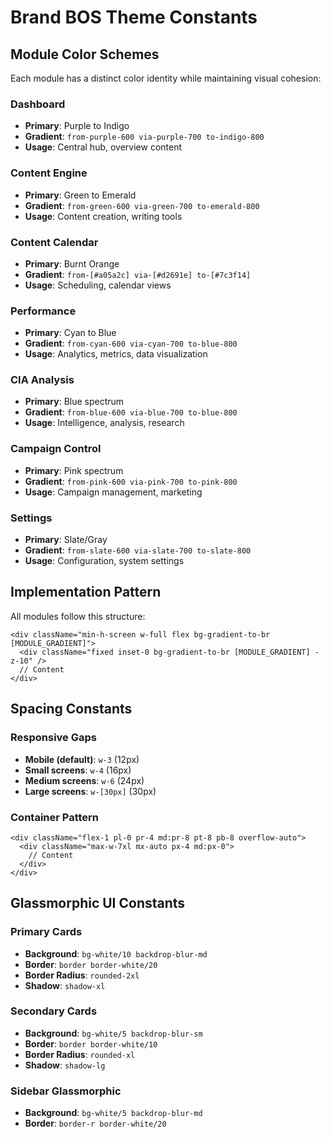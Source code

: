 # Brand BOS Theme Constants

## Module Color Schemes

Each module has a distinct color identity while maintaining visual cohesion:

### Dashboard
- **Primary**: Purple to Indigo
- **Gradient**: `from-purple-600 via-purple-700 to-indigo-800`
- **Usage**: Central hub, overview content

### Content Engine  
- **Primary**: Green to Emerald
- **Gradient**: `from-green-600 via-green-700 to-emerald-800`
- **Usage**: Content creation, writing tools

### Content Calendar
- **Primary**: Burnt Orange
- **Gradient**: `from-[#a05a2c] via-[#d2691e] to-[#7c3f14]`
- **Usage**: Scheduling, calendar views

### Performance
- **Primary**: Cyan to Blue
- **Gradient**: `from-cyan-600 via-cyan-700 to-blue-800`
- **Usage**: Analytics, metrics, data visualization

### CIA Analysis
- **Primary**: Blue spectrum
- **Gradient**: `from-blue-600 via-blue-700 to-blue-800`
- **Usage**: Intelligence, analysis, research

### Campaign Control
- **Primary**: Pink spectrum
- **Gradient**: `from-pink-600 via-pink-700 to-pink-800`
- **Usage**: Campaign management, marketing

### Settings
- **Primary**: Slate/Gray
- **Gradient**: `from-slate-600 via-slate-700 to-slate-800`
- **Usage**: Configuration, system settings

## Implementation Pattern

All modules follow this structure:
```tsx
<div className="min-h-screen w-full flex bg-gradient-to-br [MODULE_GRADIENT]">
  <div className="fixed inset-0 bg-gradient-to-br [MODULE_GRADIENT] -z-10" />
  // Content
</div>
```

## Spacing Constants

### Responsive Gaps
- **Mobile (default)**: `w-3` (12px)
- **Small screens**: `w-4` (16px) 
- **Medium screens**: `w-6` (24px)
- **Large screens**: `w-[30px]` (30px)

### Container Pattern
```tsx
<div className="flex-1 pl-0 pr-4 md:pr-8 pt-8 pb-8 overflow-auto">
  <div className="max-w-7xl mx-auto px-4 md:px-0">
    // Content
  </div>
</div>
```

## Glassmorphic UI Constants

### Primary Cards
- **Background**: `bg-white/10 backdrop-blur-md`
- **Border**: `border border-white/20`
- **Border Radius**: `rounded-2xl`
- **Shadow**: `shadow-xl`

### Secondary Cards  
- **Background**: `bg-white/5 backdrop-blur-sm`
- **Border**: `border border-white/10`
- **Border Radius**: `rounded-xl`
- **Shadow**: `shadow-lg`

### Sidebar Glassmorphic
- **Background**: `bg-white/5 backdrop-blur-md`
- **Border**: `border-r border-white/20`